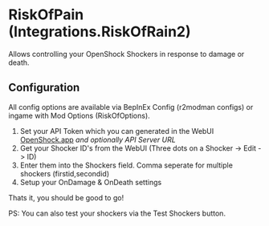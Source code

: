 # RiskOfPain (Integrations.RiskOfRain2)

Allows controlling your OpenShock Shockers in response to damage or death.

## Configuration

All config options are available via BepInEx Config (r2modman configs) or ingame with Mod Options (RiskOfOptions).

1. Set your API Token which you can generated in the WebUI [OpenShock.app](https://next.openshock.app/settings/api-tokens) *and optionally API Server URL*
2. Get your Shocker ID's from the WebUI (Three dots on a Shocker -> Edit -> ID)
3. Enter them into the Shockers field. Comma seperate for multiple shockers (firstid,secondid)
4. Setup your OnDamage & OnDeath settings

Thats it, you should be good to go!

PS: You can also test your shockers via the Test Shockers button.